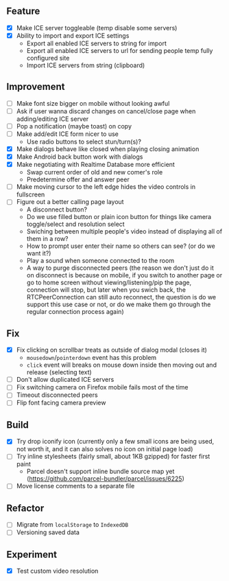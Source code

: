 ## Feature

- [x] Make ICE server toggleable (temp disable some servers)
- [x] Ability to import and export ICE settings
    - Export all enabled ICE servers to string for import
    - Export all enabled ICE servers to url for sending people temp fully configured site
    - Import ICE servers from string (clipboard)

## Improvement

- [ ] Make font size bigger on mobile without looking awful
- [ ] Ask if user wanna discard changes on cancel/close page when adding/editing ICE server
- [ ] Pop a notification (maybe toast) on copy
- [ ] Make add/edit ICE form nicer to use
    - Use radio buttons to select stun/turn(s)?
- [x] Make dialogs behave like closed when playing closing animation
- [x] Make Android back button work with dialogs
- [x] Make negotiating with Realtime Database more efficient
    - Swap current order of old and new comer's role
    - Predetermine offer and answer peer
- [ ] Make moving cursor to the left edge hides the video controls in fullscreen
- [ ] Figure out a better calling page layout
    - A disconnect button?
    - Do we use filled button or plain icon button for things like camera toggle/select and resolution select
    - Swiching between multiple people's video instead of displaying all of them in a row?
    - How to prompt user enter their name so others can see? (or do we want it?)
    - Play a sound when someone connected to the room
    - A way to purge disconnected peers (the reason we don't just do it on disconnect is because on mobile, if you switch to another page or go to home screen without viewing/listening/pip the page, connection will stop, but later when you swich back, the RTCPeerConnection can still auto reconnect, the question is do we support this use case or not, or do we make them go through the regular connection process again)

## Fix

- [x] Fix clicking on scrollbar treats as outside of dialog modal (closes it)
    - `mousedown`/`pointerdown` event has this problem
    - `click` event will breaks on mouse down inside then moving out and release (selecting text)
- [ ] Don't allow duplicated ICE servers
- [ ] Fix switching camera on Firefox mobile fails most of the time
- [ ] Timeout disconnected peers
- [ ] Flip font facing camera preview

## Build

- [x] Try drop iconify icon (currently only a few small icons are being used, not worth it, and it can also solves no icon on initial page load)
- [ ] Try inline stylesheets (fairly small, about 1KB gzipped) for faster first paint
    - Parcel doesn't support inline bundle source map yet (https://github.com/parcel-bundler/parcel/issues/6225)
- [ ] Move license comments to a separate file

## Refactor

- [ ] Migrate from `localStorage` to `IndexedDB`
- [ ] Versioning saved data

## Experiment

- [x] Test custom video resolution
